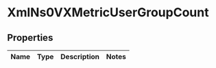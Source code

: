 
# XmlNs0VXMetricUserGroupCount

## Properties
Name | Type | Description | Notes
------------ | ------------- | ------------- | -------------



